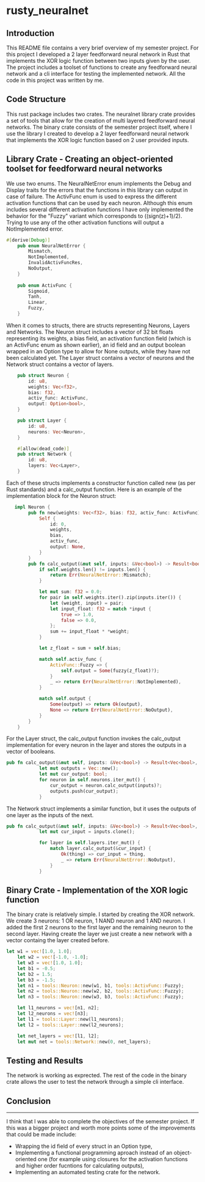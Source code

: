 # rusty_neuralnet
## Introduction
This README file contains a very brief overview of my semester project. For this project I developed a 2 layer feedforward neural network in Rust that implements the XOR logic function between two inputs given by the user. The project includes a toolset of functions to create any feedforward neural network and a cli interface for testing the implemented network. All the code in this project was written by me. 

## Code Structure
This rust package includes two crates. The neuralnet library crate provides a set of tools that allow for the creation of multi layered feedforward neural networks.
The binary crate consists of the semester project itself, where I use the library I created to develop a 2 layer feedforward neural network that implements the XOR logic function based on 2 user provided inputs.

## Library Crate - Creating an object-oriented toolset for feedforward neural networks

We use two enums. The NeuralNetError enum implements the Debug and Display traits for the errors that the functions in this library can output in case of failure.
The ActivFunc enum is used to express the different activation functions that can be used by each neuron. Although this enum includes several different activation functions I have only implemented the behavior for the "Fuzzy" variant which corresponds to ((sign(z)+1)/2). Trying to use any of the other activation functions will output a NotImplemented error.

```rust
#[derive(Debug)]
    pub enum NeuralNetError {
        Mismatch,
        NotImplemented,
        InvalidActivFuncRes,
        NoOutput,
    }
    
    pub enum ActivFunc {
        Sigmoid,
        Tanh,
        Linear,
        Fuzzy,
    }
```
When it comes to structs, there are structs representing Neurons, Layers and Networks. The Neuron struct includes a vector of 32 bit floats representing its weights, a bias field, an activation function field (which is an ActivFunc enum as shown earlier), an id field and an output boolean wrapped in an Option type to allow for None outputs, while they have not been calculated yet. The Layer struct contains a vector of neurons and the Network struct contains a vector of layers. 

```rust
    pub struct Neuron {
        id: u8,
        weights: Vec<f32>,
        bias: f32,
        activ_func: ActivFunc,
        output: Option<bool>,
    }

    pub struct Layer {
        id: u8,
        neurons: Vec<Neuron>,
    }

    #[allow(dead_code)]
    pub struct Network {
        id: u8,
        layers: Vec<Layer>,
    }
```
Each of these structs implements a constructor function called new (as per Rust standards) and a calc_output function. Here is an example of the implementation block for the Neuron struct:

```rust
   impl Neuron {
        pub fn new(weights: Vec<f32>, bias: f32, activ_func: ActivFunc) -> Self {
            Self {
                id: 0,
                weights,
                bias,
                activ_func,
                output: None,
            }
        }
        pub fn calc_output(&mut self, inputs: &Vec<bool>) -> Result<bool, NeuralNetError> {
            if self.weights.len() != inputs.len() {
                return Err(NeuralNetError::Mismatch);
            }

            let mut sum: f32 = 0.0;
            for pair in self.weights.iter().zip(inputs.iter()) {
                let (weight, input) = pair;
                let input_float: f32 = match *input {
                    true => 1.0,
                    false => 0.0,
                };
                sum += input_float * *weight;
            }

            let z_float = sum + self.bias;

            match self.activ_func {
                ActivFunc::Fuzzy => {
                    self.output = Some(fuzzy(z_float)?);
                }
                _ => return Err(NeuralNetError::NotImplemented),
            }

            match self.output {
                Some(output) => return Ok(output),
                None => return Err(NeuralNetError::NoOutput),
            }
        }
    }
```
For the Layer struct, the calc_output function invokes the calc_output implementation for every neuron in the layer and stores the outputs in a vector of booleans.
```rust
pub fn calc_output(&mut self, inputs: &Vec<bool>) -> Result<Vec<bool>, NeuralNetError> {
            let mut outputs = Vec::new();
            let mut cur_output: bool;
            for neuron in self.neurons.iter_mut() {
                cur_output = neuron.calc_output(inputs)?;
                outputs.push(cur_output);
            }
```
The Network struct implements a similar function, but it uses the outputs of one layer as the inputs of the next.

```rust
pub fn calc_output(&mut self, inputs: &Vec<bool>) -> Result<Vec<bool>, NeuralNetError> {
            let mut cur_input = inputs.clone();

            for layer in self.layers.iter_mut() {
                match layer.calc_output(&cur_input) {
                    Ok(thing) => cur_input = thing,
                    _ => return Err(NeuralNetError::NoOutput),
                }
            }
```

## Binary Crate - Implementation of the XOR logic function

The binary crate is relatively simple. I started by creating the XOR network. We create 3 neurons: 1 OR neuron, 1 NAND neuron and 1 AND neuron. I added the first 2 neurons to the first layer and the remaining neuron to the second layer. Having create the layer we just create a new network with a vector containg the layer created before.

```rust
let w1 = vec![1.0, 1.0];
    let w2 = vec![-1.0, -1.0];
    let w3 = vec![1.0, 1.0];
    let b1 = -0.5;
    let b2 = 1.5;
    let b3 = -1.5;
    let n1 = tools::Neuron::new(w1, b1, tools::ActivFunc::Fuzzy);
    let n2 = tools::Neuron::new(w2, b2, tools::ActivFunc::Fuzzy);
    let n3 = tools::Neuron::new(w3, b3, tools::ActivFunc::Fuzzy);

    let l1_neurons = vec![n1, n2];
    let l2_neurons = vec![n3];
    let l1 = tools::Layer::new(l1_neurons);
    let l2 = tools::Layer::new(l2_neurons);

    let net_layers = vec![l1, l2];
    let mut net = tools::Network::new(0, net_layers);
```

## Testing and Results
The network is working as exprected. The rest of the code in the binary crate allows the user to test the network through a simple cli interface.

## Conclusion
***
I think that I was able to complete the objectives of the semester project. If this was a bigger project and worth more points some of the improvements that could be made include:
* Wrapping the id field of every struct in an Option type,
* Implementing a functional programming aproach instead of an object-oriented one (for example using closures for the activation functions and higher order fucntions for calculating outputs),
* Implementing an automated testing crate for the network.

